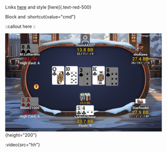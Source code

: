 Lniks [here](linsk) and style [here]{.text-red-500}

Block and :shortcut{value="cmd"}

::callout
here
::

![alt](/poker.png){height="200"}

:video{src="hh"}
